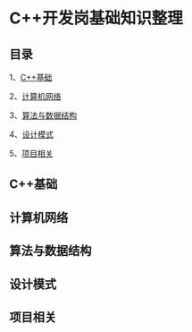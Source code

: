 # C++开发岗基础知识整理
## 目录

1、[C++基础](https://github.com/GaoKangYu/Sword-For-Offer/tree/main/Again%20and%20Again#c%E5%9F%BA%E7%A1%80)

2、[计算机网络]()

3、[算法与数据结构]()

4、[设计模式]()

5、[项目相关]()


## C++基础
## 计算机网络
## 算法与数据结构
## 设计模式
## 项目相关
